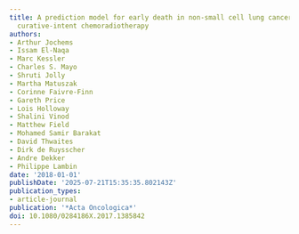 ```yaml
---
title: A prediction model for early death in non-small cell lung cancer patients following
  curative-intent chemoradiotherapy
authors:
- Arthur Jochems
- Issam El-Naqa
- Marc Kessler
- Charles S. Mayo
- Shruti Jolly
- Martha Matuszak
- Corinne Faivre-Finn
- Gareth Price
- Lois Holloway
- Shalini Vinod
- Matthew Field
- Mohamed Samir Barakat
- David Thwaites
- Dirk de Ruysscher
- Andre Dekker
- Philippe Lambin
date: '2018-01-01'
publishDate: '2025-07-21T15:35:35.802143Z'
publication_types:
- article-journal
publication: '*Acta Oncologica*'
doi: 10.1080/0284186X.2017.1385842
---
```

